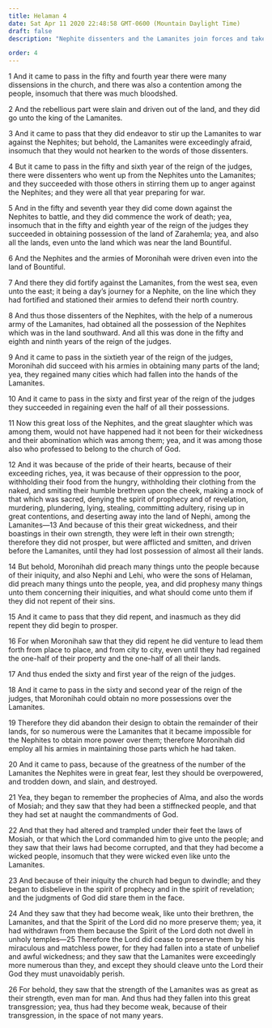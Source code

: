 ```yaml
---
title: Helaman 4
date: Sat Apr 11 2020 22:48:58 GMT-0600 (Mountain Daylight Time)
draft: false
description: "Nephite dissenters and the Lamanites join forces and take the land of Zarahemla—The Nephites’ defeats come because of their wickedness—The Church dwindles, and the people become weak like the Lamanites. About 38–30 B.C."

order: 4
---
```

    
1 And it came to pass in the fifty and fourth year there were many dissensions in the church, and there was also a contention among the people, insomuch that there was much bloodshed.

2 And the rebellious part were slain and driven out of the land, and they did go unto the king of the Lamanites.

3 And it came to pass that they did endeavor to stir up the Lamanites to war against the Nephites; but behold, the Lamanites were exceedingly afraid, insomuch that they would not hearken to the words of those dissenters.

4 But it came to pass in the fifty and sixth year of the reign of the judges, there were dissenters who went up from the Nephites unto the Lamanites; and they succeeded with those others in stirring them up to anger against the Nephites; and they were all that year preparing for war.

5 And in the fifty and seventh year they did come down against the Nephites to battle, and they did commence the work of death; yea, insomuch that in the fifty and eighth year of the reign of the judges they succeeded in obtaining possession of the land of Zarahemla; yea, and also all the lands, even unto the land which was near the land Bountiful.

6 And the Nephites and the armies of Moronihah were driven even into the land of Bountiful.

7 And there they did fortify against the Lamanites, from the west sea, even unto the east; it being a day’s journey for a Nephite, on the line which they had fortified and stationed their armies to defend their north country.

8 And thus those dissenters of the Nephites, with the help of a numerous army of the Lamanites, had obtained all the possession of the Nephites which was in the land southward. And all this was done in the fifty and eighth and ninth years of the reign of the judges.

9 And it came to pass in the sixtieth year of the reign of the judges, Moronihah did succeed with his armies in obtaining many parts of the land; yea, they regained many cities which had fallen into the hands of the Lamanites.

10 And it came to pass in the sixty and first year of the reign of the judges they succeeded in regaining even the half of all their possessions.

11 Now this great loss of the Nephites, and the great slaughter which was among them, would not have happened had it not been for their wickedness and their abomination which was among them; yea, and it was among those also who professed to belong to the church of God.

12 And it was because of the pride of their hearts, because of their exceeding riches, yea, it was because of their oppression to the poor, withholding their food from the hungry, withholding their clothing from the naked, and smiting their humble brethren upon the cheek, making a mock of that which was sacred, denying the spirit of prophecy and of revelation, murdering, plundering, lying, stealing, committing adultery, rising up in great contentions, and deserting away into the land of Nephi, among the Lamanites—13 And because of this their great wickedness, and their boastings in their own strength, they were left in their own strength; therefore they did not prosper, but were afflicted and smitten, and driven before the Lamanites, until they had lost possession of almost all their lands.

14 But behold, Moronihah did preach many things unto the people because of their iniquity, and also Nephi and Lehi, who were the sons of Helaman, did preach many things unto the people, yea, and did prophesy many things unto them concerning their iniquities, and what should come unto them if they did not repent of their sins.

15 And it came to pass that they did repent, and inasmuch as they did repent they did begin to prosper.

16 For when Moronihah saw that they did repent he did venture to lead them forth from place to place, and from city to city, even until they had regained the one-half of their property and the one-half of all their lands.

17 And thus ended the sixty and first year of the reign of the judges.

18 And it came to pass in the sixty and second year of the reign of the judges, that Moronihah could obtain no more possessions over the Lamanites.

19 Therefore they did abandon their design to obtain the remainder of their lands, for so numerous were the Lamanites that it became impossible for the Nephites to obtain more power over them; therefore Moronihah did employ all his armies in maintaining those parts which he had taken.

20 And it came to pass, because of the greatness of the number of the Lamanites the Nephites were in great fear, lest they should be overpowered, and trodden down, and slain, and destroyed.

21 Yea, they began to remember the prophecies of Alma, and also the words of Mosiah; and they saw that they had been a stiffnecked people, and that they had set at naught the commandments of God.

22 And that they had altered and trampled under their feet the laws of Mosiah, or that which the Lord commanded him to give unto the people; and they saw that their laws had become corrupted, and that they had become a wicked people, insomuch that they were wicked even like unto the Lamanites.

23 And because of their iniquity the church had begun to dwindle; and they began to disbelieve in the spirit of prophecy and in the spirit of revelation; and the judgments of God did stare them in the face.

24 And they saw that they had become weak, like unto their brethren, the Lamanites, and that the Spirit of the Lord did no more preserve them; yea, it had withdrawn from them because the Spirit of the Lord doth not dwell in unholy temples—25 Therefore the Lord did cease to preserve them by his miraculous and matchless power, for they had fallen into a state of unbelief and awful wickedness; and they saw that the Lamanites were exceedingly more numerous than they, and except they should cleave unto the Lord their God they must unavoidably perish.

26 For behold, they saw that the strength of the Lamanites was as great as their strength, even man for man. And thus had they fallen into this great transgression; yea, thus had they become weak, because of their transgression, in the space of not many years.
